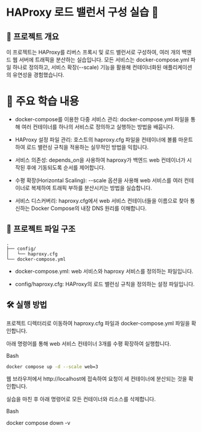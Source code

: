 # HAProxy 로드 밸런서 구성 실습 📝
## 📖 프로젝트 개요
이 프로젝트는 HAProxy를 리버스 프록시 및 로드 밸런서로 구성하여, 여러 개의 백엔드 웹 서버에 트래픽을 분산하는 실습입니다. 모든 서비스는 docker-compose.yml 파일 하나로 정의하고, 서비스 확장(--scale) 기능을 활용해 컨테이너화된 애플리케이션의 유연성을 경험했습니다.

# 🚀 주요 학습 내용
+ docker-compose를 이용한 다중 서비스 관리: docker-compose.yml 파일을 통해 여러 컨테이너를 하나의 서비스로 정의하고 실행하는 방법을 배웁니다.

+ HAProxy 설정 파일 관리: 호스트의 haproxy.cfg 파일을 컨테이너에 볼륨 마운트하여 로드 밸런싱 규칙을 적용하는 실무적인 방법을 익힙니다.

+ 서비스 의존성: depends_on을 사용하여 haproxy가 백엔드 web 컨테이너가 시작된 후에 기동되도록 순서를 제어합니다.

+ 수평 확장(Horizontal Scaling): --scale 옵션을 사용해 web 서비스를 여러 컨테이너로 복제하여 트래픽 부하를 분산시키는 방법을 실습합니다.

+ 서비스 디스커버리: haproxy.cfg에서 web 서비스 컨테이너들을 이름으로 찾아 통신하는 Docker Compose의 내장 DNS 원리를 이해합니다.

## 📂 프로젝트 파일 구조
```
.
├── config/
│   └── haproxy.cfg
└── docker-compose.yml
```
+ docker-compose.yml: web 서비스와 haproxy 서비스를 정의하는 파일입니다.

+ config/haproxy.cfg: HAProxy의 로드 밸런싱 규칙을 정의하는 설정 파일입니다.

## 🛠️ 실행 방법
프로젝트 디렉터리로 이동하여 haproxy.cfg 파일과 docker-compose.yml 파일을 확인합니다.

아래 명령어를 통해 web 서비스 컨테이너 3개를 수평 확장하여 실행합니다.

Bash
```bash
docker compose up -d --scale web=3
```
웹 브라우저에서 http://localhost에 접속하여 요청이 세 컨테이너에 분산되는 것을 확인합니다.

실습을 마친 후 아래 명령어로 모든 컨테이너와 리소스를 삭제합니다.

Bash

docker compose down -v
